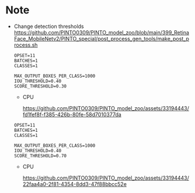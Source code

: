 # Note
- Change detection thresholds
  https://github.com/PINTO0309/PINTO_model_zoo/blob/main/399_RetinaFace_MobileNetv2/PINTO_special/post_process_gen_tools/make_post_process.sh
  ```
  OPSET=11
  BATCHES=1
  CLASSES=1
  
  MAX_OUTPUT_BOXES_PER_CLASS=1000
  IOU_THRESHOLD=0.40
  SCORE_THRESHOLD=0.30
  ```

  - CPU

    https://github.com/PINTO0309/PINTO_model_zoo/assets/33194443/fd1fef8f-f385-426b-80fe-58d7010377da

  ```
  OPSET=11
  BATCHES=1
  CLASSES=1
  
  MAX_OUTPUT_BOXES_PER_CLASS=1000
  IOU_THRESHOLD=0.40
  SCORE_THRESHOLD=0.70
  ```

  - CPU

    https://github.com/PINTO0309/PINTO_model_zoo/assets/33194443/22faa4a0-2f81-4354-8dd3-47f88bbcc52e

